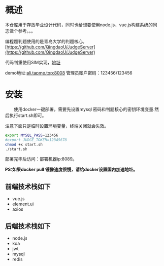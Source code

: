 # 概述

本仓库用于存放毕业设计代码，同时也给想要使用node.js，vue.js构建系统的同志做个参考。。。

编程题判题使用的是青岛大学的判题核心，[https://github.com/QingdaoU/JudgeServer](https://github.com/QingdaoU/JudgeServer)

代码判重使用SIM实现，[地址](https://dickgrune.com/Programs/similarity_tester/)

demo地址:[ali.tapme.top:8008](http://ali.tapme.top:8008) 管理员账户密码：123456/123456

# 安装

&emsp;&emsp;使用docker一键部署。需要先设置mysql 密码和判题核心的密钥环境变量.然后执行start.sh即可。

注意下面只是临时设置环境变量，终端关闭就会失效。

```bash
export MYSQL_PASS=123456
#export JUDGE_TOKEN=12345678
chmod +x start.sh
./start.sh
```
部署完毕后访问：部署机器ip:8089。

**PS:如果docker pull 镜像速度很慢，请给docker设置国内加速地址。**

## 前端技术栈如下

- vue.js
- element.ui
- axios

## 后端技术栈如下

- node.js
- koa
- jwt
- mysql
- redis
